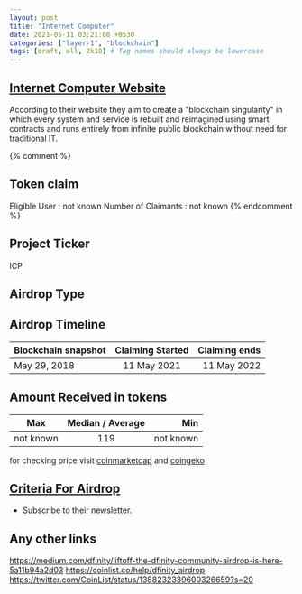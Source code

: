 ```yaml
---
layout: post
title: "Internet Computer"
date: 2021-05-11 03:21:08 +0530
categories: ["layer-1", "blockchain"]
tags: [draft, all, 2k18] # Tag names should always be lowercase
---
```


## [Internet Computer Website](https://dfinity.org/)

According to their website they aim to create a "blockchain singularity" in which every system and service is rebuilt and reimagined using smart contracts and runs entirely from infinite public blockchain without need for traditional IT.

{% comment %}

## Token claim

Eligible User : not known
Number of Claimants : not known
{% endcomment %}

## Project Ticker

ICP

## Airdrop Type

## Airdrop Timeline

| Blockchain snapshot | Claiming Started | Claiming ends |
| ------------------- | :--------------: | ------------: |
| May 29, 2018        |   11 May 2021    |   11 May 2022 |

## Amount Received in tokens

| Max       | Median / Average |       Min |
| --------- | :--------------: | --------: |
| not known |       119        | not known |

for checking price visit [coinmarketcap](https://coinmarketcap.com/currencies/internet-computer/) and [coingeko](https://www.coingecko.com/en/coins/internet-computer/)

## [Criteria For Airdrop](https://medium.com/dfinity/liftoff-the-dfinity-community-airdrop-is-here-5a11b94a2d03)

- Subscribe to their newsletter.

## Any other links

<https://medium.com/dfinity/liftoff-the-dfinity-community-airdrop-is-here-5a11b94a2d03>
<https://coinlist.co/help/dfinity_airdrop>
<https://twitter.com/CoinList/status/1388232339600326659?s=20>
